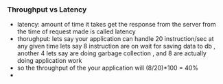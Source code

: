 ### Throughput vs Latency
- latency: amount of time it takes get the response from the server from the time of request made is called latency
- thorughput: lets say your application can handle 20 instruction/sec at any given time lets say 8 instruction are on wait for saving data to db , another 4 lets say are doing garbage collection , and 8 are actually doing application work
- so the throughput of the your application will (8/20)*100 = 40%
- 
